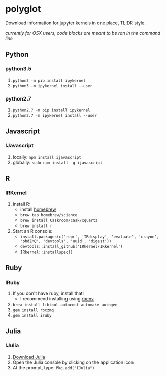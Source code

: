 # polyglot
Download information for jupyter kernels in one place, TL;DR style.

*currently for OSX users, code blocks are meant to be ran in the command line*
## Python
### python3.5
1. `python3 -m pip install ipykernel`
2. `python3 -m ipykernel install --user`
  
### python2.7
1. `python2.7 -m pip install ipykernel`
2. `python2.7 -m ipykernel install --user`

## Javascript
### IJavascript
1. locally: `npm install ijavascript`
2. globally: `sudo npm install -g ijavascript`

## R
### IRKernel
1. install R:
    - install [homebrew](http://brew.sh/)
    - `brew tap homebrew/science`
    - `brew install Caskroom/cask/xquartz`
    - `brew install r`
2. Start an R console:
    - `install.packages(c('repr', 'IRdisplay', 'evaluate', 'crayon', 'pbdZMQ', 'devtools', 'uuid', 'digest'))`
    - `devtools::install_github('IRkernel/IRkernel')`
    - `IRkernel::installspec()`
    
## Ruby
### IRuby
1. If you don't have ruby, install that!
    - I recommend installing using [rbenv]( https://github.com/rbenv/rbenv)
2. `brew install libtool autoconf automake autogen`
3. `gem install rbczmq`
4. `gem install iruby`

## Julia
### IJulia
1. [Download Julia](https://s3.amazonaws.com/julialang/bin/osx/x64/0.5/julia-0.5.0-osx10.7+.dmg)
2. Open the Julia console by clicking on the application icon
3. At the prompt, type:
    `Pkg.add("IJulia")`
  
